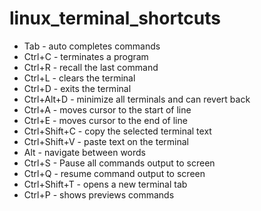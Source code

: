 # linux_terminal_shortcuts

- Tab - auto completes commands
- Ctrl+C - terminates a program
- Ctrl+R - recall the last command
- Ctrl+L - clears the terminal
- Ctrl+D - exits the terminal
- Ctrl+Alt+D - minimize all terminals and can revert back
- Ctrl+A - moves cursor to the start of line
- Ctrl+E - moves cursor to the end of line
- Ctrl+Shift+C - copy the selected terminal text
- Ctrl+Shift+V - paste text on the terminal
- Alt - navigate between words
- Ctrl+S - Pause all commands output to screen
- Ctrl+Q - resume command output to screen
- Ctrl+Shift+T - opens a new terminal tab
- Ctrl+P - shows previews commands 
